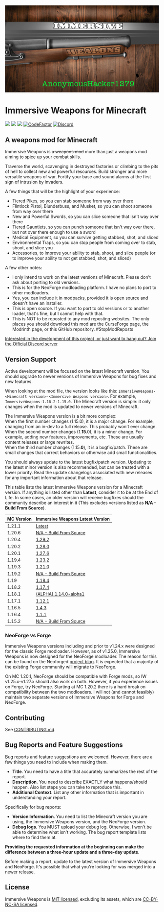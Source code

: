 ![Immersive Weapons Logo](logo.png)

# Immersive Weapons for Minecraft

[![](https://cf.way2muchnoise.eu/full_494454_Downloads.svg)](https://www.curseforge.com/minecraft/mc-mods/immersive-weapons)
[![](https://cf.way2muchnoise.eu/versions/494454.svg)](https://www.curseforge.com/minecraft/mc-mods/immersive-weapons)
[![](https://img.shields.io/modrinth/dt/QZFdnUQ5?logo=modrinth)](https://modrinth.com/mod/immersive-weapons)
[![CodeFactor](https://www.codefactor.io/repository/github/anonymoushacker1279/immersiveweapons/badge/master)](https://www.codefactor.io/repository/github/anonymoushacker1279/immersiveweapons/overview/master)
[![Discord](https://img.shields.io/discord/871953129355214858?color=2a3445)](https://discord.gg/WNMCTg7TsT)

## A weapons mod for Minecraft

Immersive Weapons is <s>a weapons mod</s> more than just a weapons mod aiming to spice up your combat skills.

Traverse the world, scavenging in destroyed factories or climbing to the pits of hell to collect new and powerful
resources. Build stronger and more versatile weapons of war. Fortify your base and sound alarms at the first sign of
intrusion by invaders.

A few things that will be the highlight of your experience:

- Tiered Pikes, so you can stab someone from way over there
- Flintlock Pistol, Blunderbuss, and Musket, so you can shoot someone from way over there
- New and Powerful Swords, so you can slice someone that isn't way over there
- Tiered Gauntlets, so you can punch someone that isn't way over there, but not over there enough to use a sword
- Medical Equipment, so you can survive getting stabbed, shot, and sliced
- Environmental Traps, so you can stop people from coming over to stab, shoot, and slice you
- Accessories, to improve your ability to stab, shoot, and slice people (or to improve your ability to not get stabbed,
  shot, and sliced)

A few other notes:

- I only intend to work on the latest versions of Minecraft. Please don't ask about porting to old versions.
- This is for the NeoForge modloading platform. I have no plans to port to other modloaders.
- Yes, you can include it in modpacks, provided it is open source and doesn't have an installer.
- This is open source. If you want to port to old versions or to another loader, that's fine, but I cannot help with
  that.
- This is NOT to be reposted to any mod reposting websites. The only places you should download this mod are the
  CurseForge page, the Modrinth page, or this GitHub repository. #StopModReposts

[Interested in the development of this project, or just want to hang out? Join the Official Discord server](https://discord.gg/WNMCTg7TsT)

## Version Support

Active development will be focused on the latest Minecraft version. You should upgrade to newer versions of Immersive
Weapons for bug fixes and new features.

When looking at the mod file, the version looks like
this: `ImmersiveWeapons-<Minecraft version>-<Immersive Weapons version>`. For example, `ImmersiveWeapons-1.18.2-1.15.0`.
The Minecraft version is simple: it only changes when the mod is updated to newer versions of Minecraft.

The Immersive Weapons version is a bit more complex:  
When the first number changes (**1**.15.0), it is a major change. For example, changing from an in-dev to a full
release. This probably won't ever change.  
When the second number changes (1.**15**.0), it is a minor change. For example, adding new features, improvements, etc.
These are usually content releases or large rewrites.  
When the third number changes (1.15.**0**), it is a bugfix/patch. These are small changes that correct behaviors or
otherwise add small functionalities.

You should always update to the latest bugfix/patch version. Updating to the latest minor version is also recommended,
but can be treated with a lower priority. Read the update changelogs associated with new releases for any important
information about that release.

This table lists the latest Immersive Weapons version for a Minecraft version. If anything is listed other than
**Latest**, consider it to be at the End of Life. In some cases, an older version will receive bugfixes should the
community describe an interest in it (This excludes versions listed as **N/A - Build From Source**).

| MC Version | Immersive Weapons Latest Version                                                                             |
|------------|--------------------------------------------------------------------------------------------------------------|
| 1.21.1     | [Latest](https://github.com/AnonymousHacker1279/ImmersiveWeapons/releases)                                   |
| 1.20.6     | [N/A - Build From Source](https://github.com/AnonymousHacker1279/ImmersiveWeapons/tree/1.20.6-dev)           |
| 1.20.4     | [1.29.2](https://github.com/AnonymousHacker1279/ImmersiveWeapons/releases/tag/v1.29.2)                       |
| 1.20.2     | [1.28.0](https://github.com/AnonymousHacker1279/ImmersiveWeapons/releases/tag/v1.28.0)                       |
| 1.20.1     | [1.27.6](https://github.com/AnonymousHacker1279/ImmersiveWeapons/releases/tag/v1.27.6)                       |
| 1.19.4     | [1.23.2](https://github.com/AnonymousHacker1279/ImmersiveWeapons/releases/tag/v1.23.2)                       |
| 1.19.3     | [1.21.0](https://github.com/AnonymousHacker1279/ImmersiveWeapons/releases/tag/v1.21.0)                       |
| 1.19.2     | [N/A - Build From Source](https://github.com/AnonymousHacker1279/ImmersiveWeapons/tree/1.19.2-dev)           |
| 1.19       | [1.18.4](https://github.com/AnonymousHacker1279/ImmersiveWeapons/releases/tag/1.18.4)                        |
| 1.18.2     | [1.17.4](https://github.com/AnonymousHacker1279/ImmersiveWeapons/releases/tag/v1.17.4)                       |
| 1.18.1     | [(ALPHA) 1.14.0-alpha1](https://github.com/AnonymousHacker1279/ImmersiveWeapons/releases/tag/v1.14.0-alpha1) |
| 1.17.1     | [1.12.1](https://github.com/AnonymousHacker1279/ImmersiveWeapons/releases/tag/v1.12.1)                       |
| 1.16.5     | [1.4.3](https://github.com/AnonymousHacker1279/ImmersiveWeapons/releases/tag/v1.4.3)                         |
| 1.16.4     | [1.1.1](https://github.com/AnonymousHacker1279/ImmersiveWeapons/releases/tag/v1.1.1)                         |
| 1.15.2     | [N/A - Build From Source](https://github.com/AnonymousHacker1279/ImmersiveWeapons/tree/1.15.2-dev)           |

### NeoForge vs Forge

Immersive Weapons versions including and prior to v1.24.x were designed for the classic Forge modloader. However, as of
v1.25.0, Immersive Weapons is now designed for the NeoForge modloader. The reason for this can be found on the Neoforged
[project blog](https://neoforged.net/news/theproject/). It is expected that a majority of the existing Forge community
will migrate to NeoForge.

On MC 1.20.1, NeoForge should be compatible with Forge mods, so IW v1.25.x-v1.27.x should also work on both. However, if
you experience issues on Forge, try NeoForge. Starting at MC 1.20.2 there is a hard break on compatibility between the
two modloaders. I will not (and cannot feasibly) maintain two separate versions of Immersive Weapons for Forge and
NeoForge.

## Contributing

See [CONTRIBUTING.md](https://github.com/AnonymousHacker1279/ImmersiveWeapons/blob/master/CONTRIBUTING.md).

## Bug Reports and Feature Suggestions

Bug reports and feature suggestions are welcomed. However, there are a few things you need to include when making them.

- **Title**. You need to have a title that accurately summarizes the rest of the report.
- **Description**. You need to describe EXACTLY what happens/should happen. Also list steps you can take to reproduce
  this.
- **Additional Context**. List any other information that is important in understanding your report.

Specifically for bug reports:

- **Version Information**. You need to list the Minecraft version you are using, the Immersive Weapons version, and the
  NeoForge version.
- **Debug logs**. You MUST upload your debug log. Otherwise, I won't be able to determine what isn't working. The bug
  report template lists where to find them at.

**Providing the requested information at the beginning can make the difference between a three-hour update and a
three-day update.**

Before making a report, update to the latest version of Immersive Weapons and NeoForge. It's possible that what you're
looking for was merged into a newer release.

## License

Immersive Weapons is [MIT licensed](https://github.com/AnonymousHacker1279/ImmersiveWeapons/blob/master/LICENSE),
excluding its assets, which
are [CC-BY-NC-SA licensed](https://github.com/AnonymousHacker1279/ImmersiveWeapons/blob/master/src/main/resources/assets/immersiveweapons/LICENSE).